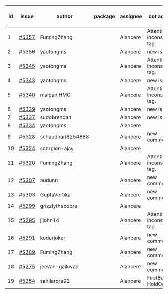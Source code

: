 | id | issue | author | package | assignee | bot advice | created date of issue | target release date | date from target |
| ------ | ------ | ------ | ------ | ------ | ------ | ------ | ------ | :-----: |
| 1 | [#5357](https://github.com/Azure/sdk-release-request/issues/5357) | FumingZhang |  | Alancere | Attention to inconsistent tag. | 07-18 | 08-22 |  |
| 2 | [#5356](https://github.com/Azure/sdk-release-request/issues/5356) | yaotongms |  | Alancere | new issue. | 07-18 | 08-23 |  |
| 3 | [#5345](https://github.com/Azure/sdk-release-request/issues/5345) | yaotongms |  | Alancere | Attention to inconsistent tag. | 07-18 | 08-23 |  |
| 4 | [#5343](https://github.com/Azure/sdk-release-request/issues/5343) | yaotongms |  | Alancere | new issue. | 07-18 | 08-23 |  |
| 5 | [#5340](https://github.com/Azure/sdk-release-request/issues/5340) | malpaniHMC |  | Alancere | Attention to inconsistent tag. | 07-18 | 08-23 |  |
| 6 | [#5339](https://github.com/Azure/sdk-release-request/issues/5339) | yaotongms |  | Alancere | new issue. | 07-18 | 08-23 |  |
| 7 | [#5337](https://github.com/Azure/sdk-release-request/issues/5337) | sudobrendan |  | Alancere | new issue. | 07-18 | 07-26 |  |
| 8 | [#5334](https://github.com/Azure/sdk-release-request/issues/5334) | yaotongms |  | Alancere |  | 07-18 | 07-23 |  |
| 9 | [#5328](https://github.com/Azure/sdk-release-request/issues/5328) | schaudhari6254888 |  | Alancere | new comment. | 07-10 | 07-24 |  |
| 10 | [#5324](https://github.com/Azure/sdk-release-request/issues/5324) | scorpion-ajay |  | Alancere |  | 07-09 | 07-31 |  |
| 11 | [#5320](https://github.com/Azure/sdk-release-request/issues/5320) | FumingZhang |  | Alancere | Attention to inconsistent tag. | 07-05 | 07-25 |  |
| 12 | [#5307](https://github.com/Azure/sdk-release-request/issues/5307) | audunn |  | Alancere | new comment. | 06-27 | 07-26 |  |
| 13 | [#5303](https://github.com/Azure/sdk-release-request/issues/5303) | GuptaVertika |  | Alancere | new comment. | 06-27 | 07-25 |  |
| 14 | [#5299](https://github.com/Azure/sdk-release-request/issues/5299) | grizzlytheodore |  | Alancere |  | 06-26 | 07-26 |  |
| 15 | [#5295](https://github.com/Azure/sdk-release-request/issues/5295) | jijohn14 |  | Alancere | Attention to inconsistent tag. | 06-25 | 07-26 |  |
| 16 | [#5291](https://github.com/Azure/sdk-release-request/issues/5291) | koderjoker |  | Alancere | new comment. | 06-25 | 07-25 |  |
| 17 | [#5289](https://github.com/Azure/sdk-release-request/issues/5289) | FumingZhang |  | Alancere | new comment. | 06-25 | 07-25 |  |
| 18 | [#5275](https://github.com/Azure/sdk-release-request/issues/5275) | jeevan-gaikwad |  | Alancere | new comment. | 06-14 | 07-26 |  |
| 19 | [#5254](https://github.com/Azure/sdk-release-request/issues/5254) | sahilarora92 |  | Alancere | FirstBeta. HoldOn. | 06-05 | 06-21 |  |
